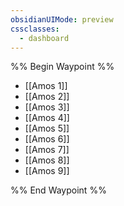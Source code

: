 ```yaml
---
obsidianUIMode: preview
cssclasses:
  - dashboard
---
```

%% Begin Waypoint %%
- [[Amos 1]]
- [[Amos 2]]
- [[Amos 3]]
- [[Amos 4]]
- [[Amos 5]]
- [[Amos 6]]
- [[Amos 7]]
- [[Amos 8]]
- [[Amos 9]]

%% End Waypoint %%